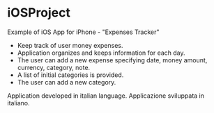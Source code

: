 # iOSProject

Example of iOS App for iPhone - "Expenses Tracker"

- Keep track of user money expenses.
- Application organizes and keeps information for each day.
- The user can add a new expense specifying date, money amount, currency, category, note.
- A list of initial categories is provided.
- The user can add a new category.

Application developed in italian language.
Applicazione sviluppata in italiano.

